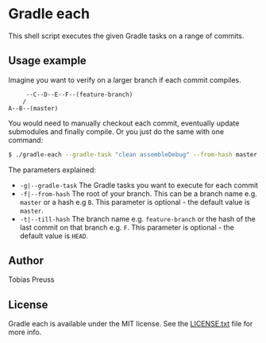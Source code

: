 # Gradle each

This shell script executes the given Gradle tasks on a range of commits.


## Usage example

Imagine you want to verify on a larger branch if each commit compiles.

```
     --C--D--E--F--(feature-branch)
    /
A--B--(master)
````

You would need to manually checkout each commit, eventually update submodules
and finally compile. Or you just do the same with one command:


``` bash
$ ./gradle-each --gradle-task "clean assembleDebug" --from-hash master --till-hash feature-branch
```

The parameters explained:

* `-g|--gradle-task` The Gradle tasks you want to execute for each commit
* `-f|--from-hash` The root of your branch. This can be a branch name e.g. `master` or a hash e.g `B`.
  This parameter is optional - the default value is `master`.
* `-t|--till-hash` The branch name e.g. `feature-branch` or the hash of the last commit on that branch e.g. `F`. 
  This parameter is optional - the default value is `HEAD`.

## Author

Tobias Preuss


## License

Gradle each is available under the MIT license. See the [LICENSE.txt][license-file] file for more info.


[license-file]: LICENSE.txt
